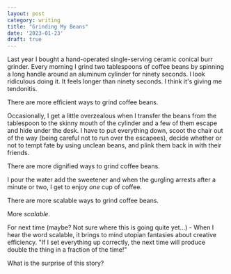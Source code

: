 ```yaml
---
layout: post
category: writing
title: "Grinding My Beans"
date: '2023-01-23'
draft: true
---
```


Last year I bought a hand-operated single-serving ceramic conical burr grinder. Every morning I grind two tablespoons of coffee beans by spinning a long handle around an aluminum cylinder for ninety seconds. I look ridiculous doing it. It feels longer than ninety seconds. I think it's giving me tendonitis.

There are more efficient ways to grind coffee beans.

Occasionally, I get a little overzealous when I transfer the beans from the tablespoon to the skinny mouth of the cylinder and a few of them escape and hide under the desk. I have to put everything down, scoot the chair out of the way (being careful not to run over the escapees), decide whether or not to tempt fate by using unclean beans, and plink them back in with their friends.

There are more dignified ways to grind coffee beans.

I pour the water add the sweetener and when the gurgling arrests after a minute or two, I get to enjoy _one_ cup of coffee.

There are more scalable ways to grind coffee beans.

More _scalable_.



For next time (maybe? Not sure where this is going quite yet...) - When I hear the word scalable, it brings to mind utopian fantasies about creative efficiency. "If I set everything up correctly, the next time will produce double the thing in a fraction of the time!"


What is the surprise of this story?